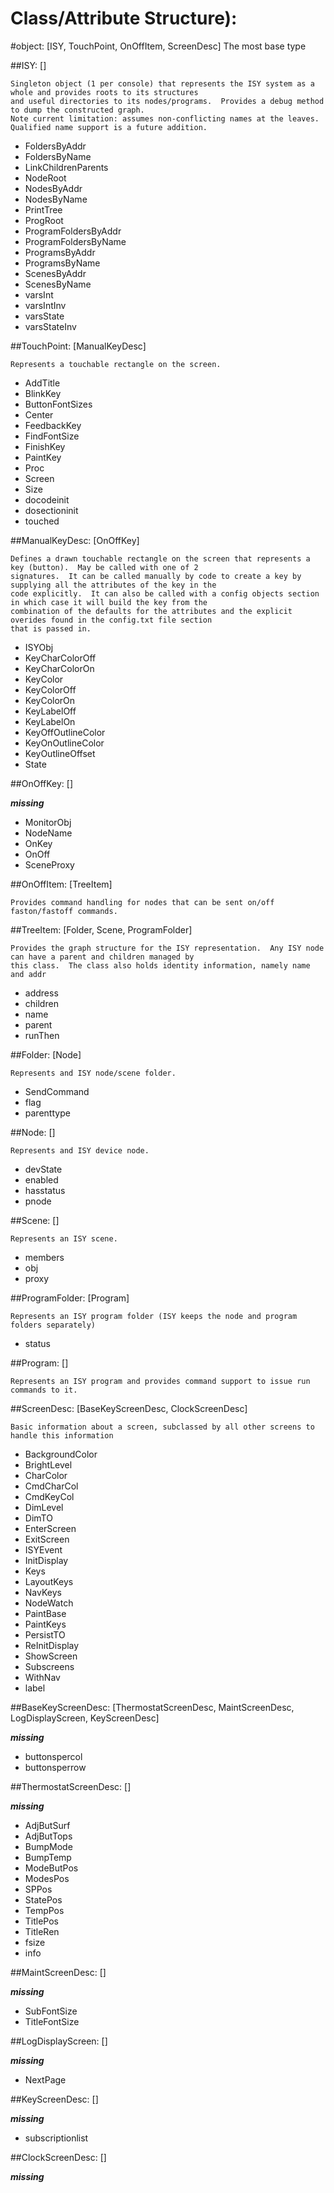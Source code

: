 # Class/Attribute Structure):


#object: [ISY, TouchPoint, OnOffItem, ScreenDesc]
The most base type

##ISY: []

	Singleton object (1 per console) that represents the ISY system as a whole and provides roots to its structures
	and useful directories to its nodes/programs.  Provides a debug method to dump the constructed graph.
	Note current limitation: assumes non-conflicting names at the leaves.  Qualified name support is a future addition.
	
*  FoldersByAddr
*  FoldersByName
*  LinkChildrenParents
*  NodeRoot
*  NodesByAddr
*  NodesByName
*  PrintTree
*  ProgRoot
*  ProgramFoldersByAddr
*  ProgramFoldersByName
*  ProgramsByAddr
*  ProgramsByName
*  ScenesByAddr
*  ScenesByName
*  varsInt
*  varsIntInv
*  varsState
*  varsStateInv

##TouchPoint: [ManualKeyDesc]

	Represents a touchable rectangle on the screen.
	
*  AddTitle
*  BlinkKey
*  ButtonFontSizes
*  Center
*  FeedbackKey
*  FindFontSize
*  FinishKey
*  PaintKey
*  Proc
*  Screen
*  Size
*  docodeinit
*  dosectioninit
*  touched

##ManualKeyDesc: [OnOffKey]

	Defines a drawn touchable rectangle on the screen that represents a key (button).  May be called with one of 2
	signatures.  It can be called manually by code to create a key by supplying all the attributes of the key in the
	code explicitly.  It can also be called with a config objects section in which case it will build the key from the
	combination of the defaults for the attributes and the explicit overides found in the config.txt file section
	that is passed in.
	
*  ISYObj
*  KeyCharColorOff
*  KeyCharColorOn
*  KeyColor
*  KeyColorOff
*  KeyColorOn
*  KeyLabelOff
*  KeyLabelOn
*  KeyOffOutlineColor
*  KeyOnOutlineColor
*  KeyOutlineOffset
*  State

##OnOffKey: []

***missing***

*  MonitorObj
*  NodeName
*  OnKey
*  OnOff
*  SceneProxy

##OnOffItem: [TreeItem]

	Provides command handling for nodes that can be sent on/off faston/fastoff commands.
	

##TreeItem: [Folder, Scene, ProgramFolder]

	Provides the graph structure for the ISY representation.  Any ISY node can have a parent and children managed by
	this class.  The class also holds identity information, namely name and addr
	
*  address
*  children
*  name
*  parent
*  runThen

##Folder: [Node]

	Represents and ISY node/scene folder.
	
*  SendCommand
*  flag
*  parenttype

##Node: []

	Represents and ISY device node.
	
*  devState
*  enabled
*  hasstatus
*  pnode

##Scene: []

	Represents an ISY scene.
	
*  members
*  obj
*  proxy

##ProgramFolder: [Program]

	Represents an ISY program folder (ISY keeps the node and program folders separately)
	
*  status

##Program: []

	Represents an ISY program and provides command support to issue run commands to it.
	

##ScreenDesc: [BaseKeyScreenDesc, ClockScreenDesc]

	Basic information about a screen, subclassed by all other screens to handle this information
	
*  BackgroundColor
*  BrightLevel
*  CharColor
*  CmdCharCol
*  CmdKeyCol
*  DimLevel
*  DimTO
*  EnterScreen
*  ExitScreen
*  ISYEvent
*  InitDisplay
*  Keys
*  LayoutKeys
*  NavKeys
*  NodeWatch
*  PaintBase
*  PaintKeys
*  PersistTO
*  ReInitDisplay
*  ShowScreen
*  Subscreens
*  WithNav
*  label

##BaseKeyScreenDesc: [ThermostatScreenDesc, MaintScreenDesc, LogDisplayScreen, KeyScreenDesc]

***missing***

*  buttonspercol
*  buttonsperrow

##ThermostatScreenDesc: []

***missing***

*  AdjButSurf
*  AdjButTops
*  BumpMode
*  BumpTemp
*  ModeButPos
*  ModesPos
*  SPPos
*  StatePos
*  TempPos
*  TitlePos
*  TitleRen
*  fsize
*  info

##MaintScreenDesc: []

***missing***

*  SubFontSize
*  TitleFontSize

##LogDisplayScreen: []

***missing***

*  NextPage

##KeyScreenDesc: []

***missing***

*  subscriptionlist

##ClockScreenDesc: []

***missing***

